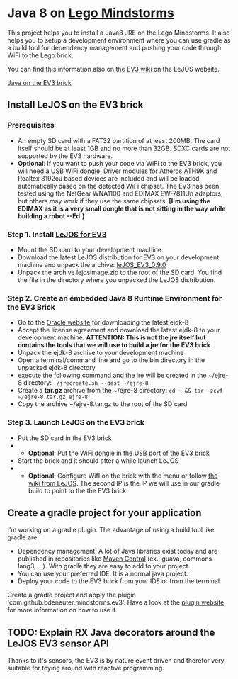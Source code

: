 # Java 8 on [Lego Mindstorms](http://www.lego.com/en-us/mindstorms)

This project helps you to install a Java8 JRE on the Lego Mindstorms. It also helps you to setup a development environment where you can use gradle as a build tool for dependency management and pushing your code through WiFi to the Lego brick.

You can find this information also on [the EV3 wiki](https://sourceforge.net/p/lejos/wiki/Installing%20leJOS/) on the LeJOS website.

[Java on the EV3 brick](https://plus.google.com/+BartDeNeuter/posts/X8vqeBSyWmy)

## Install LeJOS on the EV3 brick

### Prerequisites

* An empty SD card with a FAT32 partition of at least 200MB. The card itself should be at least 1GB and no more than 32GB. SDXC cards are not supported by the EV3 hardware.
* __Optional__: If you want to push your code via WiFi to the EV3 brick, you will need a USB WiFi dongle. Driver modules for Atheros ATH9K and Realtex 8192cu based devices are included and will be loaded automatically based on the detected WiFi chipset. The EV3 has been tested using the NetGear WNA1100 and EDIMAX EW-7811Un adaptors, but others may work if they use the same chipsets. __[I'm using the EDIMAX as it is a very small dongle that is not sitting in the way while building a robot --Ed.]__

### Step 1. Install [LeJOS for EV3](http://www.lejos.org/ev3.php)

* Mount the SD card to your development machine
* Download the latest LeJOS distribution for EV3 on your development machine and unpack the archive: [leJOS_EV3_0.9.0](https://sourceforge.net/projects/lejos/files/lejos-EV3/0.9.0-beta/leJOS_EV3_0.9.0-beta.tar.gz/download)
* Unpack the archive lejosimage.zip to the root of the SD card. You find the file in the directory where you unpacked the LeJOS distribution.

### Step 2. Create an embedded Java 8 Runtime Environment for the EV3 Brick

* Go to the [Oracle website](http://www.oracle.com/technetwork/java/embedded/downloads/javase/javaseemeddedev3-1982511.html) for downloading the latest ejdk-8
* Accept the license agreement and download the latest ejdk-8 to your development machine. __ATTENTION: This is not the jre itself but contains the tools that we will use to build a jre for the EV3 brick__
* Unpack the ejdk-8 archive to your development machine
* Open a terminal/command line and go to the bin directory in the unpacked ejdk-8 directory
* execute the following command and the jre will be created in the ~/ejre-8 directory: ```./jrecreate.sh --dest ~/ejre-8```
* Create a __tar.gz__ archive from the ~/ejre-8 directory: ```cd ~ && tar -zcvf ~/ejre-8.tar.gz ejre-8```
* Copy the archive ~/ejre-8.tar.gz to the root of the SD card

### Step 3. Launch LeJOS on the EV3 brick

* Put the SD card in the EV3 brick
* * __Optional__: Put the WiFi dongle in the USB port of the EV3 brick
* Start the brick and it should after a while launch LeJOS
* * __Optional__: Configure WifI on the brick with the menu or follow [the wiki from LeJOS](https://sourceforge.net/p/lejos/wiki/Configuring%20Wifi/). The second IP is the IP we will use in our gradle build to point to the the EV3 brick.

## Create a gradle project for your application

I'm working on a gradle plugin. The advantage of using a build tool like gradle are:
* Dependency management: A lot of Java libraries exist today and are published in repositories like [Maven Central](http://search.maven.org/) (ex.: guava, commons-lang3, ...). With gradle they are easy to add to your project.
* You can use your preferred IDE. It is a normal java project.
* Deploy your code to the EV3 brick from your IDE or from the terminal

Create a gradle project and apply the plugin 'com.github.bdeneuter.mindstorms.ev3'. Have a look at the [plugin website](https://github.com/bdeneuter/mindstorms-plugin) for more information on how to use it.

## TODO: Explain RX Java decorators around the LeJOS EV3 sensor API

Thanks to it's sensors, the EV3 is by nature event driven and therefor very suitable for toying around with reactive programming.

